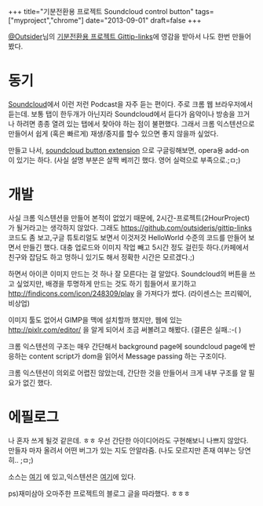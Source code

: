 +++
title="기분전환용 프로젝트 Soundcloud control button"
tags=["myproject","chrome"]
date="2013-09-01"
draft=false
+++

[@Outsider](https://twitter.com/outsideris)님의 [기분전환용 프로젝트 Gittip-links](http://blog.outsider.ne.kr/973)에 영감을 받아서 나도 한번 만들어 봤다. 

# 동기

[Soundcloud](https://soundcloud.com/)에서 이런 저런 Podcast을 자주 듣는 편이다. 주로 크롬 웹 브라우저에서 듣는데. 보통 탭이 한두개가 아닌지라 Soundcloud에서 듣다가 음악이나 방송을 끄거나 하려면 종종 열려 있는 탭에서 찾아야 하는 점이 불편했다. 그래서 크롬 익스텐션으로 만들어서 쉽게 (혹은 빠르게) 재생/중지를 할수 있으면 좋지 않을까 싶었다. 

만들고 나서, [soundcloud button extension](https://www.google.co.kr/search?q=sound+cloud+button+&oq=sound+cloud+button+&aqs=chrome..69i57j69i60j0l2j69i60l2.5935j0&sourceid=chrome&ie=UTF-8#newwindow=1&psj=1&q=soundcloud+button+extension) 으로 구글링해보면, opera용 add-on 이 있기는 하다. (사실 설명 부분은 살짝 베끼긴 했다. 영어 실력으로 부족으로.;ㅁ;)


# 개발

사실 크롬 익스텐션을 만들어 본적이 없었기 때문에, 2시간-프로젝트(2HourProject)가 될거라고는 생각하지 않았다. 그래도 https://github.com/outsideris/gittip-links 코드도 좀 보고,구글 튜토리얼도 보면서 이것저것 HelloWorld 수준의 코드를 만들어 보면서 만들긴 했다. 대충 업로드와 이미지 작업 빼고 5시간 정도 걸린듯 하다.(카페에서 친구와 잡담도 하고 멍하니 있기도 해서 정확한 시간은 모르겠다.;) 

하면서 아이콘 이미지 만드는 것 하나 잘 모른다는 걸 알았다. Soundcloud의 버튼을 쓰고 싶었지만, 
배경을 투명하게 만드는 것도 하기 힘들어서 포기하고 http://findicons.com/icon/248309/play 을 가져다가 썼다. (라이센스는 프리웨어,비상업)

이미지 툴도 없어서 GIMP을 맥에 설치할까 했지만, 웹에 있는 http://pixlr.com/editor/ 을 알게 되어서 조금 써볼려고 해봤다. (결론은 실패.:-( )

크롬 익스텐션의 구조는 매우 간단해서 background page에 soundcloud page에 반응하는 content script가 dom을 읽어서 Message passing 하는 구조이다. 

크롬 익스텐션이 의외로 어렵진 않았는데, 간단한 것을 만들어서 크게 내부 구조를 알 필요가 없긴 했다. 


# 에필로그 

나 혼자 쓰게 될것 같은데. ㅎㅎ 우선 간단한 아이디어라도 구현해보니 나쁘지 않았다. 
만들자 마자 올려서 어떤 버그가 있는 지도 안알라줌. (나도 모르지만 존재 여부는 당연히.. ;ㅁ;)

소스는 [여기](https://github.com/anarcher/SoundCloudControlButton) 에 있고,익스텐션은 [여기](https://chrome.google.com/webstore/detail/soundcloud-control-button/ncmhcpmbfcnmnbhfpndnfmjgifcifamn)에 있다. 

ps)재미삼아 오마주한 프로젝트의 블로그 글을 따라했다. ㅎㅎㅎ


